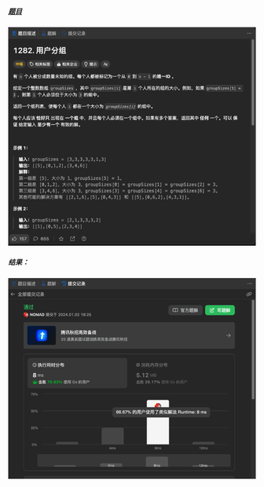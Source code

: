 ##### [题目](https://leetcode.cn/problems/group-the-people-given-the-group-size-they-belong-to/description/)
![pic](img.png)
##### 结果：
![pic](result.png)